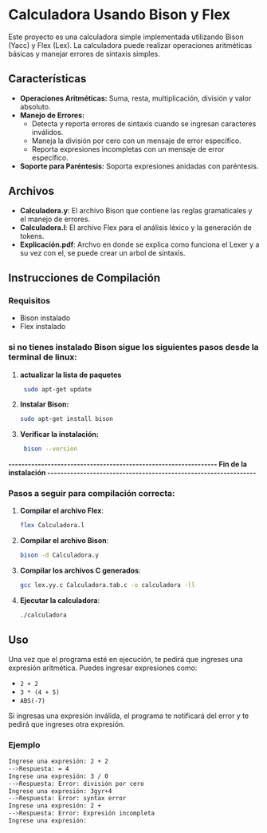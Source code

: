 
# Calculadora Usando Bison y Flex

Este proyecto es una calculadora simple implementada utilizando Bison (Yacc) y Flex (Lex). La calculadora puede realizar operaciones aritméticas básicas y manejar errores de sintaxis simples.

## Características
- **Operaciones Aritméticas:** Suma, resta, multiplicación, división y valor absoluto.
- **Manejo de Errores:** 
  - Detecta y reporta errores de sintaxis cuando se ingresan caracteres inválidos.
  - Maneja la división por cero con un mensaje de error específico.
  - Reporta expresiones incompletas con un mensaje de error específico.
- **Soporte para Paréntesis:** Soporta expresiones anidadas con paréntesis.

## Archivos
- **Calculadora.y**: El archivo Bison que contiene las reglas gramaticales y el manejo de errores.
- **Calculadora.l**: El archivo Flex para el análisis léxico y la generación de tokens.
- **Explicación.pdf**: Archvo en donde se explica como funciona el Lexer y a su vez con el, se puede crear un arbol de sintaxis.

## Instrucciones de Compilación

### Requisitos
- Bison instalado
- Flex instalado
### si no tienes instalado Bison sigue los siguientes pasos desde la terminal de linux:
1. **actualizar la lista de paquetes**
   ```sh
    sudo apt-get update
    ```

2. **Instalar Bison:**
    ```sh
    sudo apt-get install bison
    ```

3. **Verificar la instalación:**
   ```sh
    bison --version
    ```
**---------------------------------------------------------------- Fin de la instalación ----------------------------------------------------------------**


### Pasos a seguir para compilación correcta:
1. **Compilar el archivo Flex**: 
    ```sh
    flex Calculadora.l
    ```

2. **Compilar el archivo Bison**: 
    ```sh
    bison -d Calculadora.y
    ```

3. **Compilar los archivos C generados**: 
    ```sh
    gcc lex.yy.c Calculadora.tab.c -o calculadora -ll
    ```

4. **Ejecutar la calculadora**:
    ```sh
    ./calculadora
    ```

## Uso

Una vez que el programa esté en ejecución, te pedirá que ingreses una expresión aritmética. Puedes ingresar expresiones como:
- `2 + 2`
- `3 * (4 + 5)`
- `ABS(-7)`

Si ingresas una expresión inválida, el programa te notificará del error y te pedirá que ingreses otra expresión.

### Ejemplo

```sh
Ingrese una expresión: 2 + 2
-->Respuesta: = 4
Ingrese una expresión: 3 / 0
-->Respuesta: Error: división por cero
Ingrese una expresión: 3gyr+4
-->Respuesta: Error: syntax error
Ingrese una expresión: 2 +
-->Respuesta: Error: Expresión incompleta
Ingrese una expresión:
```

